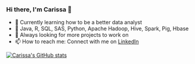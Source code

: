 ### Hi there, I'm Carissa 👋

- 🔭 Currently learning how to be a better data analyst
- 🌱 Java, R, SQL, SAS, Python, Apache Hadoop, Hive, Spark, Pig, Hbase
- 👯 Always looking for more projects to work on
- 📫 How to reach me: Connect with me on [LinkedIn](https://www.linkedin.com/in/hickscarissa/)

[![Carissa's GitHub stats](https://github-readme-stats.vercel.app/api?username=carissa406)](https://github.com/anuraghazra/github-readme-stats)
